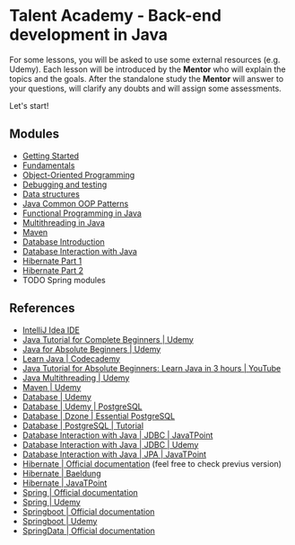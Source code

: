 # Talent Academy - Back-end development in Java

For some lessons, you will be asked to use some external resources (e.g. Udemy).
Each lesson will be introduced by the **Mentor** who will explain the topics and the goals.
After the standalone study the **Mentor** will answer to your questions, will clarify any doubts and will assign some assessments.

Let's start!

## Modules

- [Getting Started](getting-started/README.md)
- [Fundamentals](fundamentals/README.md)
- [Object-Oriented Programming](object-oriented-programming/README.md)
- [Debugging and testing](debugging-and-testing/README.md)
- [Data structures](data-structures/README.md)
- [Java Common OOP Patterns](design-patterns/README.md)
- [Functional Programming in Java](functional-programming-in-java/README.md)
- [Multithreading in Java](multithreading/README.md)
- [Maven](maven/README.md)
- [Database Introduction](database/README.md)
- [Database Interaction with Java](database-interaction-with-java/README.md)
- [Hibernate Part 1](hibernate-1/README.md)
- [Hibernate Part 2](hibernate-2/README.md)
- TODO Spring modules

## References

- [IntelliJ Idea IDE](https://www.jetbrains.com/idea/)
- [Java Tutorial for Complete Beginners | Udemy](https://www.udemy.com/course/java-tutorial)
- [Java for Absolute Beginners | Udemy](https://www.udemy.com/course/java-for-absolute-beginners-c)
- [Learn Java | Codecademy](https://www.codecademy.com/learn/learn-java)
- [Java Tutorial for Absolute Beginners: Learn Java in 3 hours | YouTube](https://www.youtube.com/watch?v=sjGjoDiD2F8)
- [Java Multithreading | Udemy](https://www.udemy.com/course/java-multithreading)
- [Maven | Udemy](https://www.udemy.com/course/maven-quick-start/)
- [Database | Udemy](https://www.udemy.com/course/introduction-to-databases-and-sql-querying/)
- [Database | Udemy | PostgreSQL](https://www.udemy.com/course/postgresql-beginner-class/)
- [Database | Dzone | Essential PostgreSQL](https://dzone.com/refcardz/essential-postgresql)
- [Database | PostgreSQL | Tutorial](https://www.postgresqltutorial.com/)
- [Database Interaction with Java | JDBC | JavaTPoint](https://www.javatpoint.com/java-jdbc)
- [Database Interaction with Java | JDBC | Udemy](https://www.udemy.com/course/jdbc-api/)
- [Database Interaction with Java | JPA | JavaTPoint](https://www.javatpoint.com/jpa-tutorial)
- [Hibernate | Official documentation](https://hibernate.org/orm/documentation/6.0/) (feel free to check previus version)
- [Hibernate | Baeldung](https://www.baeldung.com/learn-jpa-hibernate)
- [Hibernate | JavaTPoint](https://www.javatpoint.com/hibernate-tutorial)
- [Spring | Official documentation](https://docs.spring.io/spring-framework/docs/current/reference/html/)
- [Spring | Udemy](https://www.udemy.com/course/spring-core/)
- [Springboot | Official documentation](https://docs.spring.io/spring-boot/docs/current/reference/htmlsingle/)
- [Springboot | Udemy](https://www.udemy.com/course/spring-boot-complete-guide-from-development-to-deployment/) 
- [SpringData | Official documentation](https://docs.spring.io/spring-data/jpa/docs/current/reference/html/)
